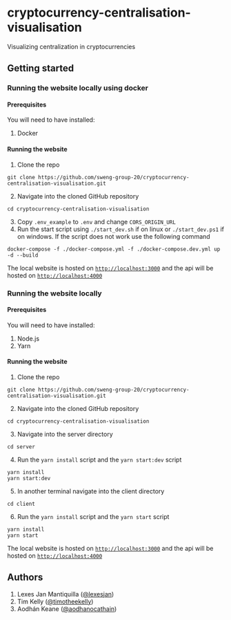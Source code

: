 # cryptocurrency-centralisation-visualisation

Visualizing centralization in cryptocurrencies

## Getting started

### Running the website locally using docker

#### Prerequisites

You will need to have installed:

1. Docker

#### Running the website

1. Clone the repo

```
git clone https://github.com/sweng-group-20/cryptocurrency-centralisation-visualisation.git
```

2. Navigate into the cloned GitHub repository

```
cd cryptocurrency-centralisation-visualisation
```

3. Copy `.env_example` to `.env` and change `CORS_ORIGIN_URL`
4. Run the start script using `./start_dev.sh` if on linux or `./start_dev.ps1` if on windows. If the script does not work use the following command

```
docker-compose -f ./docker-compose.yml -f ./docker-compose.dev.yml up -d --build
```

The local website is hosted on [`http://localhost:3000`](http://localhost:3000) and the api will be hosted on [`http://localhost:4000`](http://localhost:4000)

### Running the website locally

#### Prerequisites

You will need to have installed:

1. Node.js
2. Yarn

#### Running the website

1. Clone the repo

```
git clone https://github.com/sweng-group-20/cryptocurrency-centralisation-visualisation.git
```

2. Navigate into the cloned GitHub repository

```
cd cryptocurrency-centralisation-visualisation
```

3. Navigate into the server directory

```
cd server
```

4. Run the `yarn install` script and the `yarn start:dev` script

```
yarn install
yarn start:dev
```

5. In another terminal navigate into the client directory

```
cd client
```

6. Run the `yarn install` script and the `yarn start` script

```
yarn install
yarn start
```

The local website is hosted on [`http://localhost:3000`](http://localhost:3000) and the api will be hosted on [`http://localhost:4000`](http://localhost:4000)

## Authors

1. Lexes Jan Mantiquilla ([@lexesjan](https://github.com/lexesjan))
2. Tim Kelly ([@timotheekelly](https://github.com/timotheekelly))
3. Aodhán Keane ([@aodhanocathain](https://github.com/aodhanocathain))
